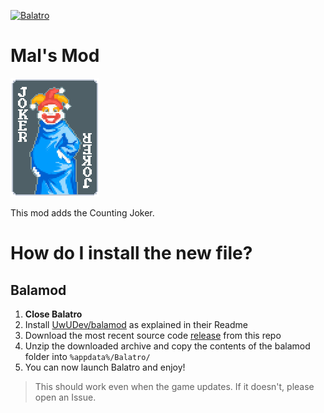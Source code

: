 [![Balatro](https://www.playbalatro.com/assets/logo2-C9SU2BrI.png)](https://www.playbalatro.com/)

# Mal's Mod

![Counting Joker](https://raw.githubusercontent.com/MalcolmMacDonald/MalsMod/dev/balamod/assets/2x/Countdown.png)

This mod adds the Counting Joker.


# How do I install the new file?


## Balamod

1. **Close Balatro**
2. Install [UwUDev/balamod](https://github.com/UwUDev/balamod) as explained in their Readme
3. Download the most recent source code [release](https://github.com/MalcolmMacDonald/MalsMod/releases/) from this repo
4. Unzip the downloaded archive and copy the contents of the balamod folder into `%appdata%/Balatro/`
6. You can now launch Balatro and enjoy!

> This should work even when the game updates. If it doesn't, please open an Issue.
